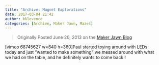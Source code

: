 ```yaml
---
title: "Archive: Magnet Explorations"
date: 2017-03-04 21:42
author: bklevence
categories: [Archive, Maker Jawn, Mazes]
---
```

<blockquote>Originally Posted June 20, 2013 on the <a href="http://makerjawn.org/blog/2013/06/20/catsncoons-making-stuffs-with-magnets-from-bk/">Maker Jawn Blog</a></blockquote>
[vimeo 68745627 w=640 h=360]Paul started toying around with LEDs today and just “wanted to make something” we messed around with what we had on the table, and he definitely wants to come back !
